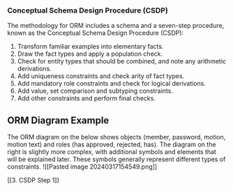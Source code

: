 ### Conceptual Schema Design Procedure (CSDP)

The methodology for ORM includes a schema and a seven-step procedure, known as the Conceptual Schema Design Procedure (CSDP):

1. Transform familiar examples into elementary facts.
2. Draw the fact types and apply a population check.
3. Check for entity types that should be combined, and note any arithmetic derivations.
4. Add uniqueness constraints and check arity of fact types.
5. Add mandatory role constraints and check for logical derivations.
6. Add value, set comparison and subtyping constraints.
7. Add other constraints and perform final checks.

## ORM Diagram Example

The ORM diagram on the below shows objects (member, password, motion, motion text) and roles (has approved, rejected, has). The diagram on the right is slightly more complex, with additional symbols and elements that will be explained later. These symbols generally represent different types of constraints.
![[Pasted image 20240317154549.png]]

[[3. CSDP Step 1]]